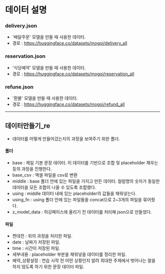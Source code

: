 # 데이터 설명

### delivery.json
- '배달주문' 모델을 만들 때 사용한 데이터.
- 경로 : https://huggingface.co/datasets/mogoi/delivery_all

### reservation.json
- '식당예약' 모델을 만들 때 사용한 데이터.
- 경로 : https://huggingface.co/datasets/mogoi/reservation_all

### refune.json
- '환불' 모델을 만들 때 사용한 데이터.
- 경로 : https://huggingface.co/datasets/mogoi/refund_all

****
## 데이터만들기_re
- 데이터를 어떻게 만들어갔는지의 과정을 보여주기 위한 폴더.
   
#### 폴더
- base : 제일 기본 문장 데이터. 이 데이터를 기반으로 조합 및 placeholder 채우는 등의 과정을 진행한다.
- base_csv : 엑셀 파일을 csv로 변환
- middle : base 폴더 안에 있는 파일을 가지고 만든 데이터. 컬럼명의 숫자가 동일한 데이터을 모든 조합이 나올 수 있도록 조합했다.
- using : middle 데이터 내에 있는 placeholder의 값들을 채워넣는다.
- using_fn : using 폴더 안에 있는 파일들을 concat으로 2~3개의 파일을 묶어줬다.
- z_model_data : 허깅페이스에 올리기 전 데이터를 처리해 json으로 만들었다.

#### 파일
- 찐데전 : 위의 과정을 처리한 파일.
- date : 날짜가 저장된 파일.
- time : 시간이 저장된 파일.
- 세부내용 : placeholder 부분을 채워넣을 데이터를 정리한 파일.
- 예약_상황설정 : 연습 시작 전 어떤 상황인지 알려 최대한 주제에서 벗어나는 말을 하지 않도록 하기 위한 문장 데이터 파일.
